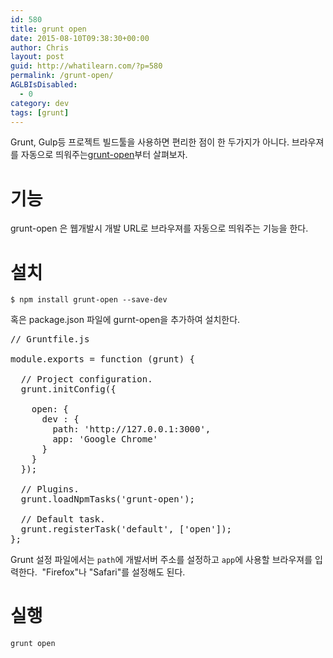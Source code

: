 ```yaml
---
id: 580
title: grunt open
date: 2015-08-10T09:38:30+00:00
author: Chris
layout: post
guid: http://whatilearn.com/?p=580
permalink: /grunt-open/
AGLBIsDisabled:
  - 0
category: dev
tags: [grunt]
---
```

Grunt, Gulp등 프로젝트 빌드툴을 사용하면 편리한 점이 한 두가지가 아니다. 브라우져를 자동으로 띄워주는<a href="https://github.com/jsoverson/grunt-open">grunt-open</a>부터 살펴보자.

# 기능

grunt-open 은 웹개발시 개발 URL로 브라우져를 자동으로 띄워주는 기능을 한다.

# 설치

```
$ npm install grunt-open --save-dev
```

혹은 package.json 파일에 gurnt-open을 추가하여 설치한다.
<pre class="lang:default decode:true">// Gruntfile.js

module.exports = function (grunt) {

  // Project configuration.
  grunt.initConfig({

    open: {
      dev : {
        path: 'http://127.0.0.1:3000',
        app: 'Google Chrome'
      }
    }
  });

  // Plugins.
  grunt.loadNpmTasks('grunt-open');

  // Default task.
  grunt.registerTask('default', ['open']);
};
</pre>
Grunt 설정 파일에서는 `path`에 개발서버 주소를 설정하고 `app`에 사용할 브라우져를 입력한다.  "Firefox"나 "Safari"를 설정해도 된다.

# 실행

```
grunt open
```
